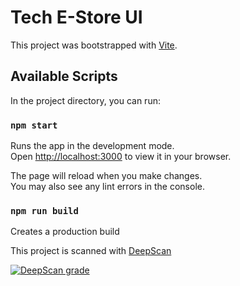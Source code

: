 # Tech E-Store UI

This project was bootstrapped with [Vite](https://vitejs.dev/).

## Available Scripts

In the project directory, you can run:

### `npm start`

Runs the app in the development mode.\
Open [http://localhost:3000](http://localhost:3000) to view it in your browser.

The page will reload when you make changes.\
You may also see any lint errors in the console.

### `npm run build`

Creates a production build

This project is scanned with [DeepScan](https://deepscan.io/)

[![DeepScan grade](https://deepscan.io/api/teams/20913/projects/24360/branches/748900/badge/grade.svg)](https://deepscan.io/dashboard#view=project&tid=20913&pid=24360&bid=748900)
